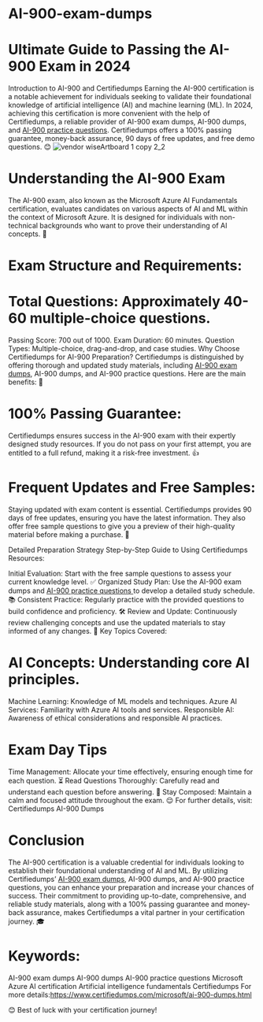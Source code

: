 # AI-900-exam-dumps
# Ultimate Guide to Passing the AI-900 Exam in 2024
Introduction to AI-900 and Certifiedumps
Earning the AI-900 certification is a notable achievement for individuals seeking to validate their foundational knowledge of artificial intelligence (AI) and machine learning (ML). In 2024, achieving this certification is more convenient with the help of Certifiedumps, a reliable provider of AI-900 exam dumps, AI-900 dumps, and [AI-900 practice questions](https://www.certifiedumps.com/microsoft/ai-900-dumps.html). Certifiedumps offers a 100% passing guarantee, money-back assurance, 90 days of free updates, and free demo questions. 😊
![vendor wiseArtboard 1 copy 2_2](https://github.com/user-attachments/assets/d1d1ce77-955e-40b9-8cec-26a5aa317a78)

# Understanding the AI-900 Exam
The AI-900 exam, also known as the Microsoft Azure AI Fundamentals certification, evaluates candidates on various aspects of AI and ML within the context of Microsoft Azure. It is designed for individuals with non-technical backgrounds who want to prove their understanding of AI concepts. 🤖

# Exam Structure and Requirements:

# Total Questions: Approximately 40-60 multiple-choice questions.
Passing Score: 700 out of 1000.
Exam Duration: 60 minutes.
Question Types: Multiple-choice, drag-and-drop, and case studies.
Why Choose Certifiedumps for AI-900 Preparation?
Certifiedumps is distinguished by offering thorough and updated study materials, including [AI-900 exam dumps](https://www.certifiedumps.com/microsoft/ai-900-dumps.html), AI-900 dumps, and AI-900 practice questions. Here are the main benefits: 🚀

# 100% Passing Guarantee:
Certifiedumps ensures success in the AI-900 exam with their expertly designed study resources. If you do not pass on your first attempt, you are entitled to a full refund, making it a risk-free investment. 👍

# Frequent Updates and Free Samples:
Staying updated with exam content is essential. Certifiedumps provides 90 days of free updates, ensuring you have the latest information. They also offer free sample questions to give you a preview of their high-quality material before making a purchase. 📅

Detailed Preparation Strategy
Step-by-Step Guide to Using Certifiedumps Resources:

Initial Evaluation: Start with the free sample questions to assess your current knowledge level. ✅
Organized Study Plan: Use the AI-900 exam dumps and [AI-900 practice questions ](https://www.certifiedumps.com/microsoft/ai-900-dumps.html)to develop a detailed study schedule. 📚
Consistent Practice: Regularly practice with the provided questions to build confidence and proficiency. 🛠️
Review and Update: Continuously review challenging concepts and use the updated materials to stay informed of any changes. 🔄
Key Topics Covered:

# AI Concepts: Understanding core AI principles.
Machine Learning: Knowledge of ML models and techniques.
Azure AI Services: Familiarity with Azure AI tools and services.
Responsible AI: Awareness of ethical considerations and responsible AI practices.
# Exam Day Tips
Time Management: Allocate your time effectively, ensuring enough time for each question. ⏳
Read Questions Thoroughly: Carefully read and understand each question before answering. 👀
Stay Composed: Maintain a calm and focused attitude throughout the exam. 😌
For further details, visit: Certifiedumps AI-900 Dumps

# Conclusion
The AI-900 certification is a valuable credential for individuals looking to establish their foundational understanding of AI and ML. By utilizing Certifiedumps’ [AI-900 exam dumps](https://www.certifiedumps.com/microsoft/ai-900-dumps.html), AI-900 dumps, and AI-900 practice questions, you can enhance your preparation and increase your chances of success. Their commitment to providing up-to-date, comprehensive, and reliable study materials, along with a 100% passing guarantee and money-back assurance, makes Certifiedumps a vital partner in your certification journey. 🎓

# Keywords:

AI-900 exam dumps
AI-900 dumps
AI-900 practice questions
Microsoft Azure AI certification
Artificial intelligence fundamentals
Certifiedumps
For more details:https://www.certifiedumps.com/microsoft/ai-900-dumps.html

😊 Best of luck with your certification journey!
